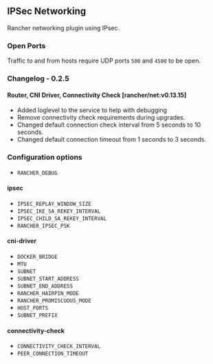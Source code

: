 ## IPSec Networking

Rancher networking plugin using IPsec.

### Open Ports

Traffic to and from hosts require UDP ports `500` and `4500` to be open.

### Changelog - 0.2.5

#### Router, CNI Driver, Connectivity Check [rancher/net:v0.13.15]
* Added loglevel to the service to help with debugging
* Remove connectivity check requirements during upgrades.
* Changed default connection check interval from 5 seconds to 10 seconds.
* Changed default connection timeout from 1 seconds to 3 seconds.

### Configuration options
* `RANCHER_DEBUG`

#### ipsec

* `IPSEC_REPLAY_WINDOW_SIZE`
* `IPSEC_IKE_SA_REKEY_INTERVAL`
* `IPSEC_CHILD_SA_REKEY_INTERVAL`
* `RANCHER_IPSEC_PSK`

#### cni-driver

* `DOCKER_BRIDGE`
* `MTU`
* `SUBNET`
* `SUBNET_START_ADDRESS`
* `SUBNET_END_ADDRESS`
* `RANCHER_HAIRPIN_MODE`
* `RANCHER_PROMISCUOUS_MODE`
* `HOST_PORTS`
* `SUBNET_PREFIX`

#### connectivity-check

* `CONNECTIVITY_CHECK_INTERVAL`
* `PEER_CONNECTION_TIMEOUT`
